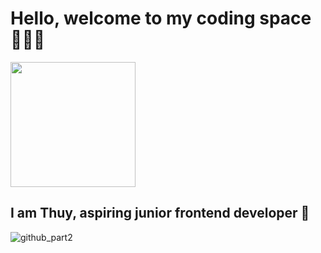 # Hello, welcome to my coding space 🙋🏻‍♀️ 

<a target="blank"><img align="center" src="https://github.com/mtthuy22/mtthuy22/assets/61125935/8bc3bbca-2cab-47c5-bd1d-89ecbdd2ab10" height="200" /></a>

<!--![github_part1](https://github.com/mtthuy22/mtthuy22/assets/61125935/8bc3bbca-2cab-47c5-bd1d-89ecbdd2ab10)-->

## I am Thuy, aspiring junior frontend developer 💫 



![github_part2](https://github.com/mtthuy22/mtthuy22/assets/61125935/6427b04d-b91f-4be4-ab51-443b349fb9b4)
